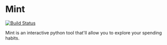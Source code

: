 # Mint

[![Build Status](https://app.travis-ci.com/bhavish14/Mint.svg?branch=master)](https://app.travis-ci.com/bhavish14/Mint)

Mint is an interactive python tool that'll allow you to explore your spending habits.
